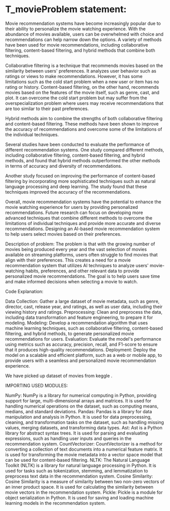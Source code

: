 # T_movieProblem statement:
Movie recommendation systems have become increasingly popular due to their ability to personalize the movie watching experience. With the abundance of movies available, users can be overwhelmed with choice and recommendations can help narrow down the options. A variety of methods have been used for movie recommendations, including collaborative filtering, content-based filtering, and hybrid methods that combine both techniques.

Collaborative filtering is a technique that recommends movies based on the similarity between users' preferences. It analyzes user behavior such as ratings or views to make recommendations. However, it has some limitations such as the cold start problem when a new user or item has no rating or history.
Content-based filtering, on the other hand, recommends movies based on the features of the movie itself, such as genre, cast, and plot. It can overcome the cold start problem but may suffer from the overspecialization problem where users may receive recommendations that are too similar to their past preferences.

Hybrid methods aim to combine the strengths of both collaborative filtering and content-based filtering. These methods have been shown to improve the accuracy of recommendations and overcome some of the limitations of the individual techniques.

Several studies have been conducted to evaluate the performance of different recommendation systems. One study compared different methods, including collaborative filtering, content-based filtering, and hybrid methods, and found that hybrid methods outperformed the other methods in terms of accuracy and diversity of recommendations.

Another study focused on improving the performance of content-based filtering by incorporating more sophisticated techniques such as natural language processing and deep learning. The study found that these techniques improved the accuracy of the recommendations.

Overall, movie recommendation systems have the potential to enhance the movie watching experience for users by providing personalized recommendations. Future research can focus on developing more advanced techniques that combine different methods to overcome the limitations of individual techniques and provide more accurate and diverse recommendations.
Designing an AI-based movie recommendation system to help users select movies based on their preferences.

Description of problem:
The problem is that with the growing number of movies being produced every year and the vast selection of movies available on streaming platforms, users often struggle to find movies that align with their preferences.
This creates a need for a movie recommendation system that utilizes AI techniques to analyze users' movie-watching habits, preferences, and other relevant data to provide personalized movie recommendations.
The goal is to help users save time and make informed decisions when selecting a movie to watch.


Code Explanation:


Data Collection: Gather a large dataset of movie metadata, such as genre, director, cast, release year, and ratings, as well as user data, including their viewing history and ratings.
Preprocessing: Clean and preprocess the data, including data transformation and feature engineering, to prepare it for modeling.
Modeling: Develop a recommendation algorithm that uses machine learning techniques, such as collaborative filtering, content-based filtering, and hybrid methods, to generate personalized movie recommendations for users.
Evaluation: Evaluate the model's performance using metrics such as accuracy, precision, recall, and F1-score to ensure that it produces high-quality recommendations.
Deployment: Deploy the model on a scalable and efficient platform, such as a web or mobile app, to provide users with a seamless and personalized movie recommendation experience.


We have picked up dataset of movies from keggle .

IMPORTING USED MODULES:

NumPy: NumPy is a library for numerical computing in Python, providing support for large, multi-dimensional arrays and matrices.
It is used for handling numerical operations on the dataset, such as computing means, medians, and standard deviations.
Pandas: Pandas is a library for data manipulation and analysis in Python. It is used for data preprocessing, cleaning, and transformation tasks on the dataset, such as handling missing values, merging datasets, and transforming data types.
Ast: Ast is a Python library for abstract syntax trees. It is used for parsing and evaluating expressions, such as handling user inputs and queries in the recommendation system.
CountVectorizer: CountVectorizer is a method for converting a collection of text documents into a numerical feature matrix. It is used for transforming the movie metadata into a vector space model that can be used for content-based filtering.
NLTK: The Natural Language Toolkit (NLTK) is a library for natural language processing in Python. It is used for tasks such as tokenization, stemming, and lemmatization to preprocess text data in the recommendation system.
Cosine Similarity: Cosine Similarity is a measure of similarity between two non-zero vectors of an inner product space. It is used for calculating the similarity between movie vectors in the recommendation system.
Pickle: Pickle is a module for object serialization in Python. It is used for saving and loading machine learning models in the recommendation system.

